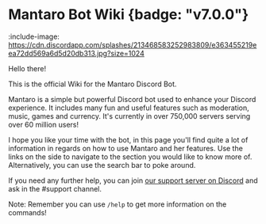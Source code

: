# Mantaro Bot Wiki {badge: "v7.0.0"}

:include-image: https://cdn.discordapp.com/splashes/213468583252983809/e363455219eea72dd569a6d5d20db313.jpg?size=1024

Hello there!

This is the official Wiki for the Mantaro Discord Bot. 
 
Mantaro is a simple but powerful Discord bot used to enhance your Discord experience. It includes many fun and useful features such as moderation, music, games and currency. It's currently in over 750,000 servers serving over 60 million users!

I hope you like your time with the bot, in this page you'll find quite a lot of information in regards on how to use Mantaro and her features.
Use the links on the side  to navigate to the section you would like to know more of. Alternatively, you can use the search bar to poke around.

If you need any further help, you can join [our support server on Discord](https://support.mantaro.site) and ask in the #support channel.

Note: Remember you can use `/help` to get more information on the commands!

